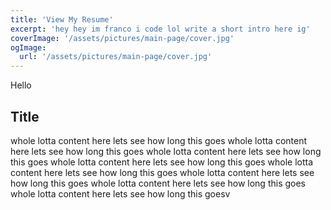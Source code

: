 ```yaml
---
title: 'View My Resume'
excerpt: 'hey hey im franco i code lol write a short intro here ig'
coverImage: '/assets/pictures/main-page/cover.jpg'
ogImage:
  url: '/assets/pictures/main-page/cover.jpg'
---
```


Hello
## Title

whole lotta content here lets see how long this goes
whole lotta content here lets see how long this goes
whole lotta content here lets see how long this goes
whole lotta content here lets see how long this goes
whole lotta content here lets see how long this goes
whole lotta content here lets see how long this goes
whole lotta content here lets see how long this goes
whole lotta content here lets see how long this goesv
